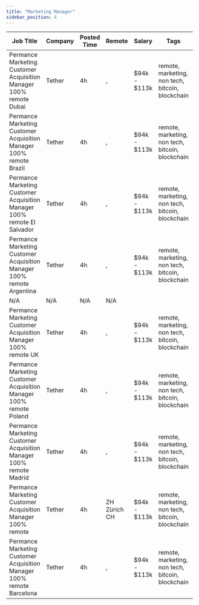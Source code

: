 ```yaml
---
title: "Marketing Manager"
sidebar_position: 4
---
```


| Job Title | Company | Posted Time | Remote | Salary | Tags | Apply Link |
|-----------|---------|-------------|--------|--------|------|------------|
| Permance Marketing Customer Acquisition Manager 100% remote Dubai | Tether | 4h | , | $94k - $113k | remote, marketing, non tech, bitcoin, blockchain | [Apply](https://web3.career/performance-marketing-customer-acquisition-manager-100-remote-dubai-tether/99862) |
| Permance Marketing Customer Acquisition Manager 100% remote Brazil | Tether | 4h | , | $94k - $113k | remote, marketing, non tech, bitcoin, blockchain | [Apply](https://web3.career/performance-marketing-customer-acquisition-manager-100-remote-brazil-tether/99861) |
| Permance Marketing Customer Acquisition Manager 100% remote El Salvador | Tether | 4h | , | $94k - $113k | remote, marketing, non tech, bitcoin, blockchain | [Apply](https://web3.career/performance-marketing-customer-acquisition-manager-100-remote-el-salvador-tether/99857) |
| Permance Marketing Customer Acquisition Manager 100% remote Argentina | Tether | 4h | , | $94k - $113k | remote, marketing, non tech, bitcoin, blockchain | [Apply](https://web3.career/performance-marketing-customer-acquisition-manager-100-remote-argentina-tether/99856) |
| N/A | N/A | N/A | N/A |  |  | [Apply](https://web3.career/metana) |
| Permance Marketing Customer Acquisition Manager 100% remote UK | Tether | 4h | , | $94k - $113k | remote, marketing, non tech, bitcoin, blockchain | [Apply](https://web3.career/performance-marketing-customer-acquisition-manager-100-remote-uk-tether/99855) |
| Permance Marketing Customer Acquisition Manager 100% remote Poland | Tether | 4h | , | $94k - $113k | remote, marketing, non tech, bitcoin, blockchain | [Apply](https://web3.career/performance-marketing-customer-acquisition-manager-100-remote-poland-tether/99854) |
| Permance Marketing Customer Acquisition Manager 100% remote Madrid | Tether | 4h | , | $94k - $113k | remote, marketing, non tech, bitcoin, blockchain | [Apply](https://web3.career/performance-marketing-customer-acquisition-manager-100-remote-madrid-tether/99853) |
| Permance Marketing Customer Acquisition Manager 100% remote | Tether | 4h | ZH Zürich CH | $94k - $113k | remote, marketing, non tech, bitcoin, blockchain | [Apply](https://web3.career/performance-marketing-customer-acquisition-manager-100-remote-tether/99852) |
| Permance Marketing Customer Acquisition Manager 100% remote Barcelona | Tether | 4h | , | $94k - $113k | remote, marketing, non tech, bitcoin, blockchain | [Apply](https://web3.career/performance-marketing-customer-acquisition-manager-100-remote-barcelona-tether/99850) |
